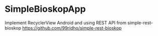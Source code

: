 # SimpleBioskopApp
Implement RecyclerView Android and using REST API from simple-rest-bioskop
https://github.com/99ridho/simple-rest-bioskop
